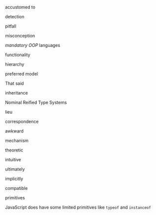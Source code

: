 accustomed to

detection

pitfall

misconception

*mandatory OOP* languages

functionality

hierarchy

preferred model

That said

inheritance

Nominal Reified Type Systems

lieu

correspondence

awkward

mechanism

theoretic

intuitive

ultimately

implicitly

compatible

primitives

JavaScript does have some limited primitives like `typeof` and `instanceof`
